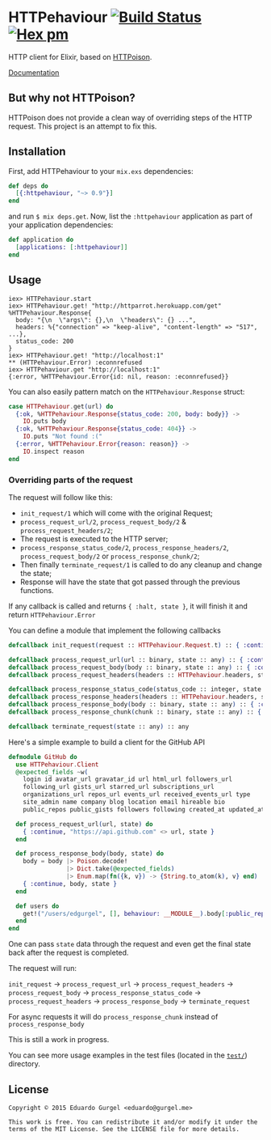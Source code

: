 # HTTPehaviour [![Build Status](https://travis-ci.org/edgurgel/httpehaviour.svg?branch=master)](https://travis-ci.org/edgurgel/httpehaviour) [![Hex pm](http://img.shields.io/hexpm/v/httpehaviour.svg?style=flat)](https://hex.pm/packages/httpehaviour)

HTTP client for Elixir, based on [HTTPoison](https://github.com/edgurgel/httpoison).

[Documentation](http://hexdocs.pm/httpehaviour/)

## But why not HTTPoison?

HTTPoison does not provide a clean way of overriding steps of the HTTP request. This project is an attempt to fix this.

## Installation

First, add HTTPehaviour to your `mix.exs` dependencies:

```elixir
def deps do
  [{:httpehaviour, "~> 0.9"}]
end
```

and run `$ mix deps.get`. Now, list the `:httpehaviour` application as part of your application dependencies:

```elixir
def application do
  [applications: [:httpehaviour]]
end
```

## Usage

```iex
iex> HTTPehaviour.start
iex> HTTPehaviour.get! "http://httparrot.herokuapp.com/get"
%HTTPehaviour.Response{
  body: "{\n  \"args\": {},\n  \"headers\": {} ...",
  headers: %{"connection" => "keep-alive", "content-length" => "517", ...},
  status_code: 200
}
iex> HTTPehaviour.get! "http://localhost:1"
** (HTTPehaviour.Error) :econnrefused
iex> HTTPehaviour.get "http://localhost:1"
{:error, %HTTPehaviour.Error{id: nil, reason: :econnrefused}}
```

You can also easily pattern match on the `HTTPehaviour.Response` struct:

```elixir
case HTTPehaviour.get(url) do
  {:ok, %HTTPehaviour.Response{status_code: 200, body: body}} ->
    IO.puts body
  {:ok, %HTTPehaviour.Response{status_code: 404}} ->
    IO.puts "Not found :("
  {:error, %HTTPehaviour.Error{reason: reason}} ->
    IO.inspect reason
end
```

### Overriding parts of the request

The request will follow like this:

* `init_request/1` which will come with the original Request;
* `process_request_url/2`, `process_request_body/2` & `process_request_headers/2`;
* The request is executed to the HTTP server;
* `process_response_status_code/2`, `process_response_headers/2`, `process_request_body/2` or `process_response_chunk/2`;
* Then finally `terminate_request/1` is called to do any cleanup and change the state;
* Response will have the state that got passed through the previous functions.

If any callback is called and returns `{ :halt, state }`, it will finish it and return `HTTPehaviour.Error`

You can define a module that implement the following callbacks

```elixir
defcallback init_request(request :: HTTPehaviour.Request.t) :: { :continue, any } | { :halt, any }

defcallback process_request_url(url :: binary, state :: any) :: { :continue, binary, any } | { :halt, any }
defcallback process_request_body(body :: binary, state :: any) :: { :continue, binary, any } | { :halt, any }
defcallback process_request_headers(headers :: HTTPehaviour.headers, state :: any) :: { :continue, HTTPehaviour.headers, any } | { :halt, any }

defcallback process_response_status_code(status_code :: integer, state :: any) :: { :continue, integer, any } | { :halt, any }
defcallback process_response_headers(headers :: HTTPehaviour.headers, state :: any) :: { :continue, HTTPehaviour.headers, any } | { :halt, any }
defcallback process_response_body(body :: binary, state :: any) :: { :continue, binary, any } | { :halt, any }
defcallback process_response_chunk(chunk :: binary, state :: any) :: { :continue, binary, any } | { :halt, any }

defcallback terminate_request(state :: any) :: any
```

Here's a simple example to build a client for the GitHub API

```elixir
defmodule GitHub do
  use HTTPehaviour.Client
  @expected_fields ~w(
    login id avatar_url gravatar_id url html_url followers_url
    following_url gists_url starred_url subscriptions_url
    organizations_url repos_url events_url received_events_url type
    site_admin name company blog location email hireable bio
    public_repos public_gists followers following created_at updated_at)

  def process_request_url(url, state) do
    { :continue, "https://api.github.com" <> url, state }
  end

  def process_response_body(body, state) do
    body = body |> Poison.decode!
                |> Dict.take(@expected_fields)
                |> Enum.map(fn({k, v}) -> {String.to_atom(k), v} end)
    { :continue, body, state }
  end

  def users do
    get!("/users/edgurgel", [], behaviour: __MODULE__).body[:public_repos]
  end
end
```

One can pass `state` data through the request and even get the final state back after the request is completed.

The request will run:

`init_request` -> `process_request_url` -> `process_request_headers` -> `process_request_body` -> `process_response_status_code` -> `process_request_headers` -> `process_response_body` -> `terminate_request`

For async requests it will do `process_response_chunk` instead of `process_response_body`

This is still a work in progress.

You can see more usage examples in the test files (located in the [`test/`](test)) directory.

## License

    Copyright © 2015 Eduardo Gurgel <eduardo@gurgel.me>

    This work is free. You can redistribute it and/or modify it under the
    terms of the MIT License. See the LICENSE file for more details.
